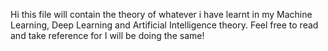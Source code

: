 Hi this file will contain the theory of whatever i have learnt in my Machine Learning, Deep Learning and Artificial Intelligence theory. Feel free to read and take reference for I will be doing the same!

